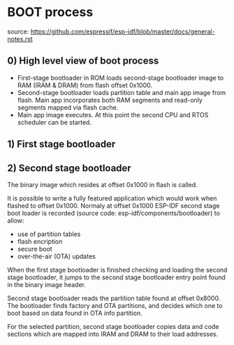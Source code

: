 # BOOT process 
source: https://github.com/espressif/esp-idf/blob/master/docs/general-notes.rst
## 0) High level view of boot process

* First-stage bootloader in ROM loads second-stage bootloader image to RAM (IRAM & DRAM) 
from flash offset 0x1000.
* Second-stage bootloader loads partition table and main app image from flash. Main app 
incorporates both RAM segments and read-only segments mapped via flash cache.
* Main app image executes. At this point the second CPU and RTOS scheduler can be started.

## 1) First stage bootloader

## 2) Second stage bootloader
The binary image which resides at offset 0x1000 in flash is called. 

It is possible to write a fully featured application which would work when flashed to offset 0x1000.
Normaly at offset 0x1000 ESP-IDF second stage boot loader is recorded (source code: esp-idf/components/bootloader) 
to allow:
- use of partition tables
- flash encription
- secure boot
- over-the-air (OTA) updates

When the first stage bootloader is finished checking and loading the second stage bootloader, it 
jumps to the second stage bootloader entry point found in the binary image header.

Second stage bootloader reads the partition table found at offset 0x8000. The bootloader finds factory 
and OTA partitions, and decides which one to boot based on data found in OTA info partition.

For the selected partition, second stage bootloader copies data and code sections which are mapped 
into IRAM and DRAM to their load addresses. 